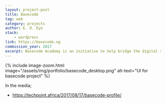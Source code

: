 ```yaml
---
layout: project-post
title: Basecode
tag: web
category: projects
author: E. O. Eyo
stack:
    - wordpress
link: https://basecode.ng
commission_year: 2017
excerpt: Basecode Academy is an initiative to help bridge the digital skills literacy gap in Nigeria.
---
```


{% include image-zoom.html image="/assets/img/portfolio/basecode_desktop.png" alt-text="UI for basecode project" %}

In the media;
- https://techpoint.africa/2017/08/17/basecode-profile/

